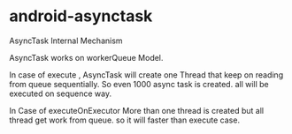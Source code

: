 # android-asynctask

AsyncTask Internal Mechanism

AsyncTask works on workerQueue Model.

In case of execute ,
    AsyncTask will create one Thread that keep on reading from queue sequentially.
    So even 1000 async task is created. all will be executed on sequence way.

In Case of executeOnExecutor
    More than one thread is created but all thread get work from queue.
    so it will faster than execute case.

